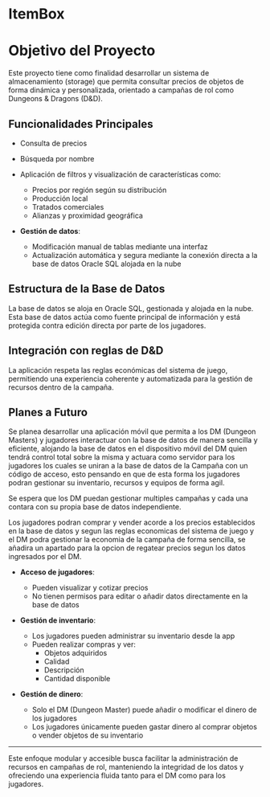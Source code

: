 # ItemBox
# Objetivo del Proyecto

Este proyecto tiene como finalidad desarrollar un sistema de almacenamiento (storage) que permita consultar precios de objetos de forma dinámica y personalizada, orientado a campañas de rol como Dungeons & Dragons (D&D).

## Funcionalidades Principales

  - Consulta de precios 
  - Búsqueda por nombre
  - Aplicación de filtros y visualización de características como:
    - Precios por región según su distribución
    - Producción local
    - Tratados comerciales
    - Alianzas y proximidad geográfica

- **Gestión de datos**:
    - Modificación manual de tablas mediante una interfaz
    - Actualización automática y segura mediante la conexión directa a la base de datos Oracle SQL alojada en la nube

## Estructura de la Base de Datos

La base de datos se aloja en Oracle SQL, gestionada y alojada en la nube. Esta base de datos actúa como fuente principal de información y está protegida contra edición directa por parte de los jugadores.

## Integración con reglas de D&D

La aplicación respeta las reglas económicas del sistema de juego, permitiendo una experiencia coherente y automatizada para la gestión de recursos dentro de la campaña.

## Planes a Futuro

Se planea desarrollar una aplicación móvil que permita a los DM (Dungeon Masters) y jugadores interactuar con la base de datos de manera sencilla y eficiente, alojando la base de datos en el dispositivo móvil del DM quien tendrá control total sobre la misma y actuara como servidor para los jugadores los cuales se uniran a la base de datos de la Campaña con un código de acceso, esto pensando en que de esta forma los jugadores podran gestionar su inventario, recursos y equipos de forma agil.

Se espera que los DM puedan gestionar multiples campañas y cada una contara con su propia base de datos independiente.

Los jugadores podran comprar y vender acorde a los precios establecidos en la base de datos y segun las reglas economicas del sistema de juego y el DM podra gestionar la economia de la campaña de forma sencilla, se añadira un apartado para la opcion de regatear precios segun los datos ingresados por el DM.

- **Acceso de jugadores**:
    - Pueden visualizar y cotizar precios
    - No tienen permisos para editar o añadir datos directamente en la base de datos

- **Gestión de inventario**:
  - Los jugadores pueden administrar su inventario desde la app
  - Pueden realizar compras y ver:
    - Objetos adquiridos
    - Calidad
    - Descripción
    - Cantidad disponible

- **Gestión de dinero**:
  - Solo el DM (Dungeon Master) puede añadir o modificar el dinero de los jugadores
  - Los jugadores únicamente pueden gastar dinero al comprar objetos o vender objetos de su inventario

---

Este enfoque modular y accesible busca facilitar la administración de recursos en campañas de rol, manteniendo la integridad de los datos y ofreciendo una experiencia fluida tanto para el DM como para los jugadores.
